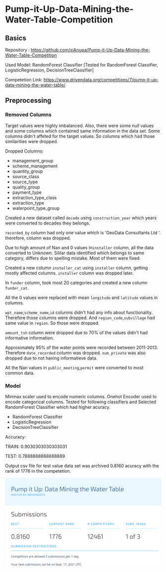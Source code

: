 # Pump-it-Up-Data-Mining-the-Water-Table-Competition

## Basics

Repository : https://github.com/sjAnupa/Pump-it-Up-Data-Mining-the-Water-Table-Competition

Used Model: RandomForest Classifier [Tested for RandomForest Classifier, LogisticRegression, DecisionTreeClassifier]

Competetion Link: https://www.drivendata.org/competitions/7/pump-it-up-data-mining-the-water-table/

## Preprocessing

### Removed Columns

 Target values were highly imbalanced. Also, there were some null values and some columns which contained same information in the data set. Some columns didn't affeted for the target values. So columns which had those similarities were dropped.
 
 Dropped Columns:
 -  management_group
 -  scheme_management
 -  quantity_group
 -  source_class
 -  source_type
 -  quality_group
 -  payment_type
 -  extraction_type_class
 -  extraction_type
 -  waterpoint_type_group

Created a new dataset called `decade` using `construction_year` which years were converted to decades they belongs.

`recorded_by` column had only one value which is 'GeoData Consultants Ltd '. therefore, column was dropped.

Due to high amount of Nan and 0 values in`installer` column, all the data converted to Unknown. Sililar data identified which belongs to same category, differs due to spelling mistake. Most of them were fixed.

Created a new column `installer_cat` using `installer` column, getting mostly affected columns. `installer` column was dropped later.

In `funder` column, took most 20 categories and created a new column `funder_cat`.

All the 0 values were replaced with mean `longitude` and `latitude` values in columns.

`wpt_name`,`scheme_name`,`id` columns didn't had any info about functionality. Therefore those columns were dropped. And `region_code`,`subvillage` had same value in `region`. So those were dropped.

`amount_tsh` column were dropped due to 70% of the values didn't had informative information.

Approximately 95% of the water points were recorded between 2011-2013. Therefore `date_recorded` column was dropped. `num_private` was also dropped due to not having informatieve data.

All the Nan values in `public_meeting`,`permit` were converted to most common data.

### Model
Minmax scaler used to encode numeric columns. Onehot Encoder used to encode categorical columns. Tested for following classifiers and Selected RandomForest Classifier which had higher acuracy.
- RandomForest Classifier
- LogisticRegression
- DecisionTreeClassifier


Accuracy:

TRAIN: 0.9030303030303031

TEST: 0.7888888888888889

Output csv file for test value data set was archived 0.8160 acuracy with the rank of 1776 in the competetion. 

![Image](https://github.com/sjAnupa/Pump-it-Up-Data-Mining-the-Water-Table-Competition/blob/main/Final%20Rank.PNG)

